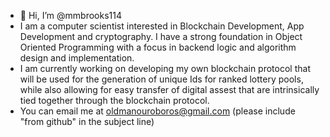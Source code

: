 - 👋 Hi, I’m @mmbrooks114
- I am a computer scientist interested in Blockchain Development, App Development and cryptography. I have a strong foundation in Object Oriented Programming with a focus in backend logic
  and algorithm design and implementation.
- I am currently working on developing my own blockchain protocol that will be used for the generation of unique Ids for ranked lottery pools, while also allowing for easy transfer of digital
  assest that are intrinsically tied together through the blockchain protocol.
- You can email me at oldmanouroboros@gmail.com (please include "from github" in the subject line)

<!---
mmbrooks114/mmbrooks114 is a ✨ special ✨ repository because its `README.md` (this file) appears on your GitHub profile.
You can click the Preview link to take a look at your changes.
--->
